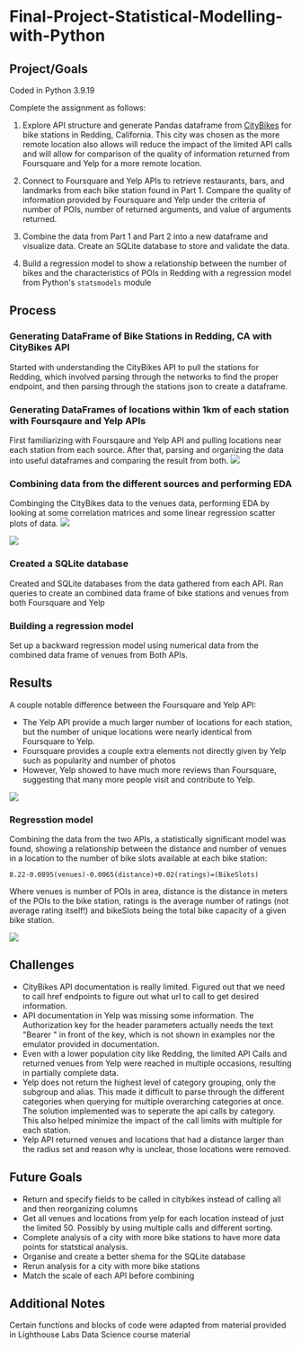 # Final-Project-Statistical-Modelling-with-Python

## Project/Goals
Coded in Python 3.9.19 <br>

Complete the assignment as follows:

1. Explore API structure and generate Pandas dataframe from [CityBikes](https://citybik.es/) for bike stations in Redding, California. This city was chosen as the more remote location also allows will reduce the impact of the limited API calls and will allow for comparison of the quality of information returned from Foursquare and Yelp for a more remote location.

2. Connect to Foursquare and Yelp APIs to retrieve restaurants, bars, and landmarks from each bike station found in Part 1. Compare the quality of information provided by Foursquare and Yelp under the criteria of number of POIs, number of returned arguments, and value of arguments returned.

3. Combine the data from Part 1 and Part 2 into a new dataframe and visualize data. Create an SQLite database to store and validate the data. 

4. Build a regression model to show a relationship between the number of bikes and the characteristics of POIs in Redding with a regression model from Python's `statsmodels` module 


## Process
### Generating DataFrame of Bike Stations in Redding, CA with CityBikes API
Started with understanding the CityBikes API to pull the stations for Redding, which involved parsing through the networks to find the proper endpoint, and then parsing through the stations json to create a dataframe.

### Generating DataFrames of locations within 1km of each station with Foursqaure and Yelp APIs
First familiarizing with Foursqaure and Yelp API and pulling locations near each station from each source. After that, parsing and organizing the data into useful dataframes and comparing the result from both. 
<img src='https://i.imgur.com/Qw1AG5j.png'>


### Combining data from the different sources and performing EDA
Combinging the CityBikes data to the venues data, performing EDA by looking at some correlation matrices and some linear regression scatter plots of data. 
<img src='https://i.imgur.com/SYIQNUH.png'>

<img src='https://i.imgur.com/uao706h.png'>

### Created a SQLite database 
Created and SQLite databases from the data gathered from each API. Ran queries to create an combined data frame of bike stations and venues from both Foursquare and Yelp


### Building a regression model 
Set up a backward regression model using numerical data from the combined data frame of venues from Both APIs. 




## Results
A couple notable difference between the Foursquare and Yelp API:
* The Yelp API provide a much larger number of locations for each station, but the number of unique locations were nearly identical from Foursquare to Yelp. 
* Foursquare provides a couple extra elements not directly given by Yelp such as popularity and number of photos
* However, Yelp showed to have much more reviews than Foursquare, suggesting that many more people visit and contribute to Yelp. 

 <img src='https://i.imgur.com/6oHXQfm.png'>

<br>

### Regresstion model

Combining the data from the two APIs, a statistically significant model was found, showing a relationship between the distance and number of venues in a location to the number of bike slots available at each bike station:

  `8.22-0.0895(venues)-0.0065(distance)+0.02(ratings)=(BikeSlots)`
 
 Where venues is number of POIs in area, distance is the distance in meters of the POIs to the bike station, ratings is the average number of ratings (not average rating itself!) and bikeSlots being the total bike capacity of a given bike station.

 <img src='https://i.imgur.com/bAML0lJ.png'>


## Challenges 
* CityBikes API documentation is really limited. Figured out that we need to call href endpoints to figure out what url to call to get desired information.
* API documentation in Yelp was missing some information. The Authorization key for the header parameters actually needs the text "Bearer " in front of the key, which is not shown in examples nor the emulator provided in documentation.
* Even with a lower population city like Redding, the limited API Calls and returned venues from Yelp were reached in multiple occasions, resulting in partially complete data. 
* Yelp does not return the highest level of category grouping, only the subgroup and alias. This made it difficult to parse through the different categories when querying for multiple overarching categories at once. The solution implemented was to seperate the api calls by category. This also helped minimize the impact of the call limits with multiple for each station. 
* Yelp API returned venues and locations that had a distance larger than the radius set and reason why is unclear, those locations were removed.


## Future Goals
* Return and specify fields to be called in citybikes instead of calling all and then reorganizing columns
* Get all venues and locations from yelp for each location instead of just the limited 50. Possibly by using multiple calls and different sorting. 
* Complete analysis of a city with more bike stations to have more data points for statstical analysis. 
* Organise and create a better shema for the SQLite database
* Rerun analysis for a city with more bike stations
* Match the scale of each API before combining

## Additional Notes
Certain functions and blocks of code were adapted from material provided in Lighthouse Labs Data Science course material
